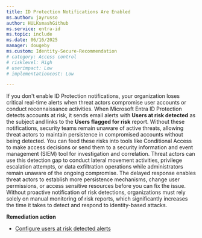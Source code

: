```yaml
---
title: ID Protection Notifications Are Enabled    
ms.author: jayrusso
author: HULKsmashGithub
ms.service: entra-id
ms.topic: include
ms.date: 06/16/2025
manager: dougeby
ms.custom: Identity-Secure-Recommendation
# category: Access control
# risklevel: High
# userimpact: Low
# implementationcost: Low

---
```

If you don't enable ID Protection notifications, your organization loses critical real-time alerts when threat actors compromise user accounts or conduct reconnaissance activities. When Microsoft Entra ID Protection detects accounts at risk, it sends email alerts with **Users at risk detected** as the subject and links to the **Users flagged for risk** report. Without these notifications, security teams remain unaware of active threats, allowing threat actors to maintain persistence in compromised accounts without being detected. You can feed these risks into tools like Conditional Access to make access decisions or send them to a security information and event management (SIEM) tool for investigation and correlation. Threat actors can use this detection gap to conduct lateral movement activities, privilege escalation attempts, or data exfiltration operations while administrators remain unaware of the ongoing compromise. The delayed response enables threat actors to establish more persistence mechanisms, change user permissions, or access sensitive resources before you can fix the issue. Without proactive notification of risk detections, organizations must rely solely on manual monitoring of risk reports, which significantly increases the time it takes to detect and respond to identity-based attacks.   

**Remediation action**

- [Configure users at risk detected alerts](../../id-protection/howto-identity-protection-configure-notifications.md#configure-users-at-risk-detected-alerts)  
